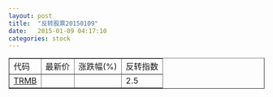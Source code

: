 ```yaml
---
layout: post
title:  "反转股票20150109"
date:   2015-01-09 04:17:10
categories: stock
---
```


<script type="text/javascript">
var stockList = []
stockList.push('gb_trmb');
</script>

<table border="1">
 <tr>
 <td>代码</td>
  <td>最新价</td>
  <td>涨跌幅(%)</td>
 <td>反转指数</td>
</tr>
  <tr id="trmb"><td><a href="http://stock.finance.sina.com.cn/usstock/quotes/TRMB.html" target="_blank">TRMB</a></td><td></td><td></td><td>2.5</td></tr>
</table>
